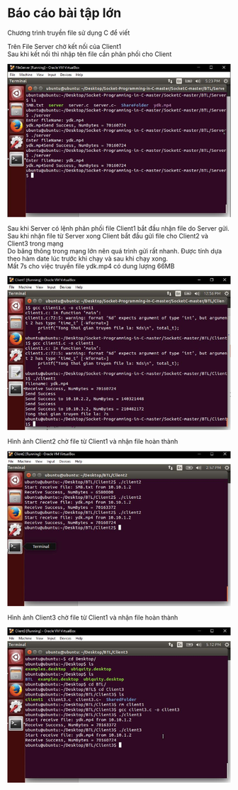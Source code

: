 ﻿<h1>Báo cáo bài tập lớn </h1>
<p>
Chương trình truyền file sử dụng C để viết
</p>
<p>Trên File Server chờ kết nối của Client1<br>
Sau khi kết nối thì nhập tên file cần phân phối cho Client</p>
<img src="Image/FileServer.JPG">
<p>Sau khi Server có lệnh phân phối file Client1 bắt đầu nhận file do Server gửi.
<br/>Sau khi nhận file từ Server xong Client bắt đầu gửi file cho Client2 và Client3 trong mạng
<br/>Do băng thông trong mạng lớn nên quá trình gửi rất nhanh. Được tính dựa theo hàm date lúc trước khi chạy và sau khi chạy xong.
<br/>Mất 7s cho việc truyền file ydk.mp4 có dung lượng 66MB</p>
<img src="Image/Client1.JPG">
<p>Hình ảnh Client2 chờ file từ Client1 và nhận file hoàn thành</p> 
<img src="Image/Client2.JPG">
<p>Hình ảnh Client3 chờ file từ Client1 và nhận file hoàn thành</p>
<img src="Image/Client3.JPG">